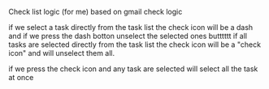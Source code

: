 Check list logic (for me) based on gmail check logic

if we select a task directly from the task list the check icon will be a dash and if we press the dash botton unselect the selected ones butttttt if all tasks are selected directly from the task list the check icon will be a "check icon" and will unselect them all.

if we press the check icon and any task are selected will select all the task at once